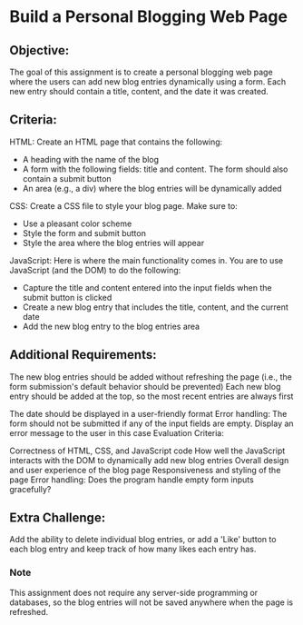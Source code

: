 # Build a Personal Blogging Web Page

## Objective: 
The goal of this assignment is to create a personal blogging web page where the users can add new blog entries dynamically using a form. Each new entry should contain a title, content, and the date it was created.

## Criteria:

HTML: Create an HTML page that contains the following:

- A heading with the name of the blog
- A form with the following fields: title and content. The form should also contain a submit button
- An area (e.g., a div) where the blog entries will be dynamically added

CSS: Create a CSS file to style your blog page. Make sure to:

- Use a pleasant color scheme
- Style the form and submit button
- Style the area where the blog entries will appear

JavaScript: Here is where the main functionality comes in. You are to use JavaScript (and the DOM) to do the following:

- Capture the title and content entered into the input fields when the submit button is clicked
- Create a new blog entry that includes the title, content, and the current date
- Add the new blog entry to the blog entries area

## Additional Requirements:

The new blog entries should be added without refreshing the page (i.e., the form submission's default behavior should be prevented)
Each new blog entry should be added at the top, so the most recent entries are always first

The date should be displayed in a user-friendly format
Error handling: The form should not be submitted if any of the input fields are empty. Display an error message to the user in this case
Evaluation Criteria:

Correctness of HTML, CSS, and JavaScript code
How well the JavaScript interacts with the DOM to dynamically add new blog entries
Overall design and user experience of the blog page
Responsiveness and styling of the page
Error handling: Does the program handle empty form inputs gracefully?

## Extra Challenge:
Add the ability to delete individual blog entries, or add a 'Like' button to each blog entry and keep track of how many likes each entry has.

### Note
This assignment does not require any server-side programming or databases, so the blog entries will not be saved anywhere when the page is refreshed. 

